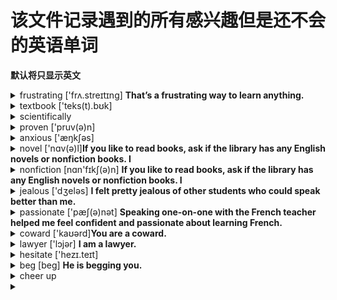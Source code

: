 # 该文件记录遇到的所有感兴趣但是还不会的英语单词

**默认将只显示英文**

<details>
  <summary>frustrating ['frʌ.streɪtɪnɡ] <strong>That’s a frustrating way to learn anything. </strong></summary>
  * adj.令人懊恼的；令人沮丧的 <br />
  * v.“frustrate”的现在分词
</details>

<details>
  <summary>
    textbook ['teks(t).bʊk]
  </summary>
  * na.教科书
</details>

<details>
  <summary>
    scientifically
  </summary>
  * adv.按科学方法
</details>

<details>
  <summary>proven  ['pruv(ə)n]</summary>
  * adj.被证明的；已证实的
</details>

<details>
  <summary>
    anxious  ['æŋkʃəs]
  </summary>
  * adj.焦虑；渴望；担心；忧虑
</details>

<details>
  <summary>
    novel  ['nɑv(ə)l]<strong>If you like to read books, ask if the library has any English novels or nonfiction books. I</strong>
  </summary>
  * adj.新的；新奇的 <br />
  * n.(长篇)小说；【法】新法
</details>

<details>
  <summary>
    nonfiction  [nɑn'fɪkʃ(ə)n] <strong>If you like to read books, ask if the library has any English novels or nonfiction books. I</strong>
  </summary>
  n.非小说类文学作品
</details>

<details>
  <summary>
    jealous ['dʒeləs] <strong> I felt pretty jealous
of other students who could speak better than me.</strong>
  </summary>
  * adj.吃醋的；妒忌的；妒羡的；忌妒的
</details>

<details>
  <summary>
    passionate ['pæʃ(ə)nət] <strong>Speaking one-on-one with the French teacher helped me feel confident and
passionate about learning French.</strong>
  </summary>
  * adj.拥有（或表现出）强烈性爱的；情意绵绵的；怒不可遏的；热诚的
</details>

<details>
  <summary>
    coward  ['kaʊərd]<strong>You are a coward.</strong>
  </summary>
  * n.懦夫；胆小鬼；胆怯者
  * adj.〈诗〉怯懦的；【纹章】夹着尾巴的
</details>

<details>
  <summary>
    lawyer ['lɔjər] <strong>I am a lawyer.</strong>
  </summary>
  1. n.律师
</details>

<details>
  <summary>
    hesitate ['hezɪ.teɪt] <strong></strong>
  </summary>
  * v.（对某事）犹豫；顾虑；疑虑
</details>

<details>
  <summary>
    beg [beɡ] <strong>He is begging you.</strong>
  </summary>
  * v.乞求；讨饭；请(原谅)；请(允许)
</details>

<details>
  <summary>
    cheer up <strong></strong>
  </summary>
  * v.鼓舞；振作一点
</details>

<details>
  <summary>
    <strong></strong>
  </summary>
</details>
